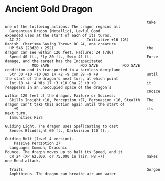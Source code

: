 # Ancient Gold Dragon

                                                                    take one of the following actions. The dragon regains all
      Gargantuan Dragon (Metallic), Lawful Good                     expended uses at the start of each of its turns.
      AC 22                              Initiative +16 (26)              Banish. Charisma Saving Throw: DC 24, one creature
      HP 546 (28d20 + 252)                                          the dragon can see within 120 feet. Failure: 24 (7d6)
      Speed 40 ft., Fly 80 ft., Swim 40 ft.                         Force damage, and the target has the Incapacitated
                MOD SAVE              MOD SAVE           MOD SAVE   condition and is transported to a harmless demiplane
      Str 30 +10 +10 Dex 14 +2 +9 Con 29 +9 +9                      until the start of the dragon’s next turn, at which point
      Int 18 +4 +4 Wis 17 +3 +10 Cha 28 +9 +9                       it reappears in an unoccupied space of the dragon’s
                                                                    choice within 120 feet of the dragon. Failure or Success:
      Skills Insight +10, Perception +17, Persuasion +16, Stealth   The dragon can’t take this action again until the start of
        +9                                                          its next turn.
      Immunities Fire
                                                                    Guiding Light. The dragon uses Spellcasting to cast
      Senses Blindsight 60 ft., Darkvision 120 ft.;
                                                                    Guiding Bolt (level 4 version).
        Passive Perception 27
      Languages Common, Draconic                                    Pounce. The dragon moves up to half its Speed, and it
      CR 24 (XP 62,000, or 75,000 in lair; PB +7)                   makes one Rend attack.

      Traits                                                        Gorgon
      Amphibious. The dragon can breathe air and water.
